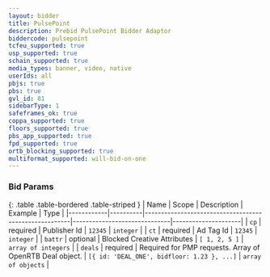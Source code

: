 ```yaml
---
layout: bidder
title: PulsePoint
description: Prebid PulsePoint Bidder Adaptor
biddercode: pulsepoint
tcfeu_supported: true
usp_supported: true
schain_supported: true
media_types: banner, video, native
userIds: all
pbjs: true
pbs: true
gvl_id: 81
sidebarType: 1
safeframes_ok: true
coppa_supported: true
floors_supported: true
pbs_app_supported: true
fpd_supported: true
ortb_blocking_supported: true
multiformat_supported: will-bid-on-one
---
```


### Bid Params

{: .table .table-bordered .table-striped }
| Name       | Scope    | Description                                           | Example                      | Type                |
|------------|----------|-------------------------------------------------------|------------------------------|---------------------|
| `cp`       | required | Publisher Id                                          | `12345`                      | `integer`           |
| `ct`       | required | Ad Tag Id                                             | `12345`                      | `integer`           |
| `battr`    | optional | Blocked Creative Attributes                           | `[ 1, 2, 5 ]`                | `array of integers` |
| `deals`    | required | Required for PMP requests. Array of OpenRTB Deal object.    | `[{ id: 'DEAL_ONE', bidfloor: 1.23 }, ...]`         | `array of objects`            |
